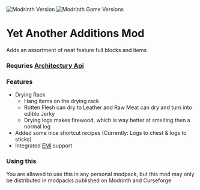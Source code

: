 ![Modrinth Version](https://img.shields.io/modrinth/v/avq72s6C?style=for-the-badge)  ![Modrinth Game Versions](https://img.shields.io/modrinth/game-versions/avq72s6C?style=for-the-badge)

# Yet Another Additions Mod
Adds an assortment of neat feature full blocks and items

### Requries [Architectury Api](https://modrinth.com/mod/architectury-api)

### Features
* Drying Rack
  * Hang items on the drying rack
  * Rotten Flesh can dry to Leather and Raw Meat can dry and turn into edible Jerky
  * Drying logs makes firewood, which is way better at smelting then a normal log
* Added some nice shortcut recipes (Currently: Logs to chest & logs to sticks)
* Integrated [EMI](https://modrinth.com/mod/emi) support

### Using this
You are allowed to use this in any personal modpack,
but this mod may only be distributed in modpacks published on Modrinth and Curseforge